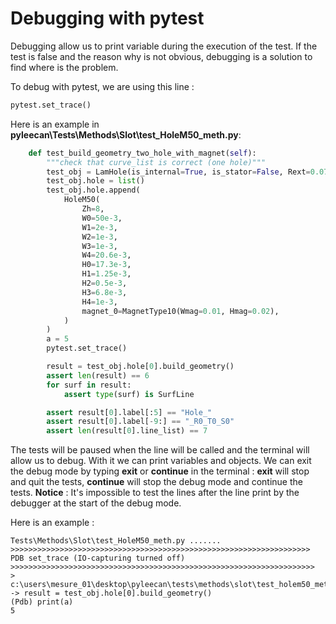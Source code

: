 # Debugging with pytest

Debugging allow us to print variable during the execution of the test. If the test is false and the reason why is not obvious, debugging is a solution to find where is the problem.

To debug with pytest, we are using this line : 
```py
pytest.set_trace()
```

Here is an example in __pyleecan\Tests\Methods\Slot\test_HoleM50_meth.py__:

```py
    def test_build_geometry_two_hole_with_magnet(self):
        """check that curve_list is correct (one hole)"""
        test_obj = LamHole(is_internal=True, is_stator=False, Rext=0.075)
        test_obj.hole = list()
        test_obj.hole.append(
            HoleM50(
                Zh=8,
                W0=50e-3,
                W1=2e-3,
                W2=1e-3,
                W3=1e-3,
                W4=20.6e-3,
                H0=17.3e-3,
                H1=1.25e-3,
                H2=0.5e-3,
                H3=6.8e-3,
                H4=1e-3,
                magnet_0=MagnetType10(Wmag=0.01, Hmag=0.02),
            )
        )
        a = 5
        pytest.set_trace()

        result = test_obj.hole[0].build_geometry()
        assert len(result) == 6
        for surf in result:
            assert type(surf) is SurfLine

        assert result[0].label[:5] == "Hole_"
        assert result[0].label[-9:] == "_R0_T0_S0"
        assert len(result[0].line_list) == 7
```

The tests will be paused when the line will be called and the terminal will allow us to debug. With it we can print variables and objects. We can exit the debug mode
by typing __exit__ or __continue__ in the terminal : __exit__ will stop and quit the tests, __continue__ will stop the debug mode and continue the tests.
__Notice__ : It's impossible to test the lines after the line print by the debugger at the start of the debug mode.

Here is an example :
```
Tests\Methods\Slot\test_HoleM50_meth.py .......
>>>>>>>>>>>>>>>>>>>>>>>>>>>>>>>>>>>>>>>>>>>>>>>>>>>>>>>>>>>>>>>>>>> PDB set_trace (IO-capturing turned off) >>>>>>>>>>>>>>>>>>>>>>>>>>>>>>>>>>>>>>>>>>>>>>>>>>>>>>>>>>>>>>>>>>>>
> c:\users\mesure_01\desktop\pyleecan\tests\methods\slot\test_holem50_meth.py(247)test_build_geometry_two_hole_with_magnet()
-> result = test_obj.hole[0].build_geometry()
(Pdb) print(a)
5
```







